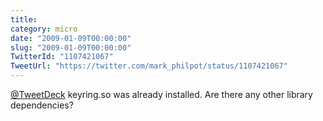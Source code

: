 ```yaml
---
title: 
category: micro
date: "2009-01-09T00:00:00"
slug: "2009-01-09T00:00:00"
TwitterId: "1107421067"
TweetUrl: "https://twitter.com/mark_philpot/status/1107421067"
---
```


[@TweetDeck](https://twitter.com/TweetDeck) keyring.so was already installed.
Are there any other library dependencies?
